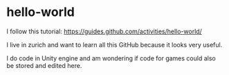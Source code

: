 # hello-world

I follow this tutorial:
https://guides.github.com/activities/hello-world/

I live in zurich and want to learn all this GitHub because it looks very useful.

I do code in Unity engine and am wondering if code for games could also be stored and edited here.
